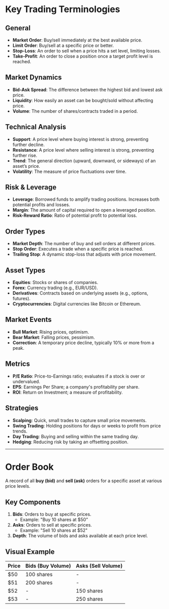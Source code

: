 # Key Trading Terminologies

## General
- **Market Order**: Buy/sell immediately at the best available price.
- **Limit Order**: Buy/sell at a specific price or better.
- **Stop-Loss**: An order to sell when a price hits a set level, limiting losses.
- **Take-Profit**: An order to close a position once a target profit level is reached.

## Market Dynamics
- **Bid-Ask Spread**: The difference between the highest bid and lowest ask price.
- **Liquidity**: How easily an asset can be bought/sold without affecting price.
- **Volume**: The number of shares/contracts traded in a period.

## Technical Analysis
- **Support**: A price level where buying interest is strong, preventing further decline.
- **Resistance**: A price level where selling interest is strong, preventing further rise.
- **Trend**: The general direction (upward, downward, or sideways) of an asset’s price.
- **Volatility**: The measure of price fluctuations over time.

## Risk & Leverage
- **Leverage**: Borrowed funds to amplify trading positions. Increases both potential profits and losses.
- **Margin**: The amount of capital required to open a leveraged position.
- **Risk-Reward Ratio**: Ratio of potential profit to potential loss.

## Order Types
- **Market Depth**: The number of buy and sell orders at different prices.
- **Stop Order**: Executes a trade when a specific price is reached.
- **Trailing Stop**: A dynamic stop-loss that adjusts with price movement.

## Asset Types
- **Equities**: Stocks or shares of companies.
- **Forex**: Currency trading (e.g., EUR/USD).
- **Derivatives**: Contracts based on underlying assets (e.g., options, futures).
- **Cryptocurrencies**: Digital currencies like Bitcoin or Ethereum.

## Market Events
- **Bull Market**: Rising prices, optimism.
- **Bear Market**: Falling prices, pessimism.
- **Correction**: A temporary price decline, typically 10% or more from a peak.

## Metrics
- **P/E Ratio**: Price-to-Earnings ratio; evaluates if a stock is over or undervalued.
- **EPS**: Earnings Per Share; a company's profitability per share.
- **ROI**: Return on Investment; a measure of profitability.

## Strategies
- **Scalping**: Quick, small trades to capture small price movements.
- **Swing Trading**: Holding positions for days or weeks to profit from price trends.
- **Day Trading**: Buying and selling within the same trading day.
- **Hedging**: Reducing risk by taking an offsetting position.

---

# Order Book
A record of all **buy (bid)** and **sell (ask)** orders for a specific asset at various price levels.

## Key Components
1. **Bids**: Orders to buy at specific prices.
   - Example: "Buy 10 shares at $50"
2. **Asks**: Orders to sell at specific prices.
   - Example: "Sell 10 shares at $52"
3. **Depth**: The volume of bids and asks available at each price level.

## Visual Example
| Price | Bids (Buy Volume) | Asks (Sell Volume) |
|-------|-------------------|--------------------|
| $50   | 100 shares        | -                  |
| $51   | 200 shares        | -                  |
| $52   | -                 | 150 shares         |
| $53   | -                 | 250 shares         |